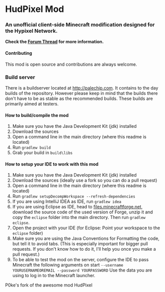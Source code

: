 # HudPixel Mod
### An unofficial client-side Minecraft modification designed for the Hypixel Network.

**Check the [Forum Thread](http://hypixel.net/threads/client-mod-hudpixel-reloaded-overlay-with-extra-information.204572/) for more information.**

#### Contributing
This mod is open source and contributions are always welcome.

### Build server
There is a buildserver located at http://palechip.com. It contains to the day builds of the repository. However please keep in mind that the builds there don't have to be as stable as the recommended builds. These builds are primarily aimed at testers.

#### How to build/compile the mod
 1. Make sure you have the Java Development Kit (jdk) installed
 2. Download the sources
 3. Open a command line in the main directory (where this readme is located)
 4. Run `gradlew build`
 5. Grab your build in `build\libs`

#### How to setup your IDE to work with this mod
 1. Make sure you have the Java Development Kit (jdk) installed
 2. Download the sources (ideally use a fork so you can do a pull request)
 3. Open a command line in the main directory (where this readme is located)
 4. Run `gradlew setupDecompWorkspace --refresh-dependencies`
 5. If you are using IntelliJ IDEA as IDE, run `gradlew idea`
 6. If you are using Eclipse as IDE, head to [files.minecraftforge.net](http://files.minecraftforge.net), download the source code of the used version of Forge, unzip it and copy the `eclipse` folder into the main directory. Then run `gradlew eclipse`.
 7. Open the project with your IDE (for Eclipse: Point your workspace to the `eclipse` folder)
 8. Make sure you are using the Java Conventions for Formatting the code, but tell it to avoid tabs. (This is especially important for bigger pull requests. If you don't know how to do it, I'll help you once you make a pull request.)
 9. To be able to test the mod on the server, configure the IDE to pass Minecraft the following arguments on start `--username YOURUSERNAMEOREMAIL --password YOURPASSWORD` Use the data you are using to log in to the Minecraft launcher.

 P0ke's fork of the awesome mod HudPixel